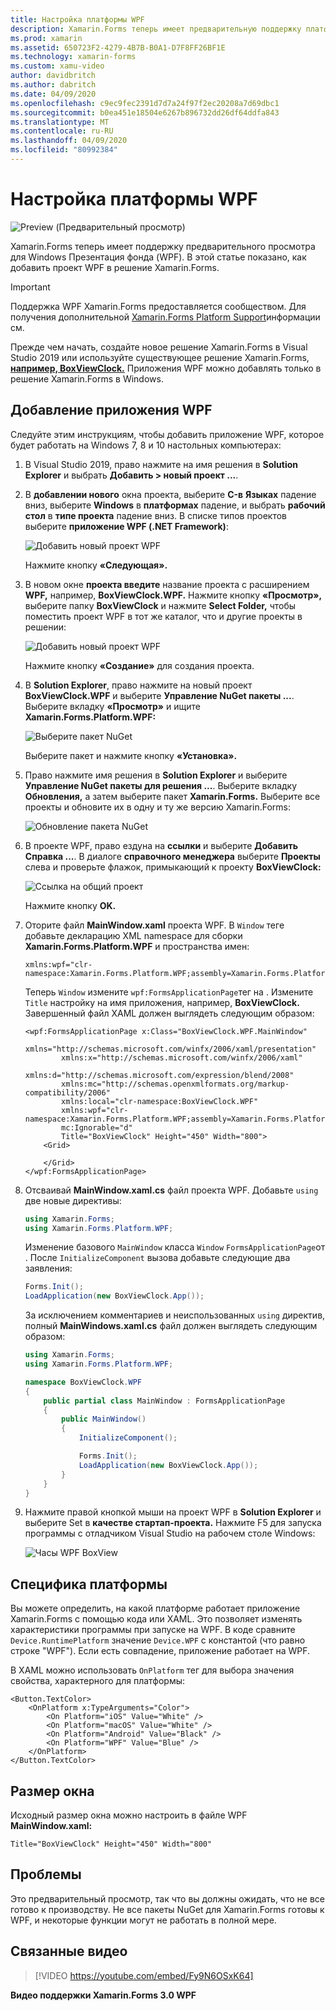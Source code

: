 ```yaml
---
title: Настройка платформы WPF
description: Xamarin.Forms теперь имеет предварительную поддержку платформы WPF
ms.prod: xamarin
ms.assetid: 650723F2-4279-4B7B-B0A1-D7F8FF26BF1E
ms.technology: xamarin-forms
ms.custom: xamu-video
author: davidbritch
ms.author: dabritch
ms.date: 04/09/2020
ms.openlocfilehash: c9ec9fec2391d7d7a24f97f2ec20208a7d69dbc1
ms.sourcegitcommit: b0ea451e18504e6267b896732dd26df64ddfa843
ms.translationtype: MT
ms.contentlocale: ru-RU
ms.lasthandoff: 04/09/2020
ms.locfileid: "80992384"
---
```

# <a name="wpf-platform-setup"></a>Настройка платформы WPF

![Preview (Предварительный просмотр)](~/media/shared/preview.png)

Xamarin.Forms теперь имеет поддержку предварительного просмотра для Windows Презентация фонда (WPF). В этой статье показано, как добавить проект WPF в решение Xamarin.Forms.

> [!IMPORTANT]
> Поддержка WPF Xamarin.Forms предоставляется сообществом. Для получения дополнительной [Xamarin.Forms Platform Support](https://github.com/xamarin/Xamarin.Forms/wiki/Platform-Support)информации см.

Прежде чем начать, создайте новое решение Xamarin.Forms в Visual Studio 2019 или используйте существующее решение Xamarin.Forms, [**например, BoxViewClock.**](https://docs.microsoft.com/samples/xamarin/xamarin-forms-samples/boxview-boxviewclock) Приложения WPF можно добавлять только в решение Xamarin.Forms в Windows.

## <a name="add-a-wpf-application"></a>Добавление приложения WPF

Следуйте этим инструкциям, чтобы добавить приложение WPF, которое будет работать на Windows 7, 8 и 10 настольных компьютерах:

1. В Visual Studio 2019, право нажмите на имя решения в **Solution Explorer** и выбрать **Добавить > новый проект ...**.

2. В **добавлении нового** окна проекта, выберите **C-в** **Языках** падение вниз, выберите **Windows** в **платформах** падение, и выбрать **рабочий стол** в **типе проекта** падение вниз. В списке типов проектов выберите **приложение WPF (.NET Framework)**:

    ![Добавить новый проект WPF](wpf-images/add-project.png "Добавить новый проект WPF")

    Нажмите кнопку **«Следующая».**

3. В новом окне **проекта введите** название проекта с расширением **WPF,** например, **BoxViewClock.WPF.** Нажмите кнопку **«Просмотр»,** выберите папку **BoxViewClock** и нажмите **Select Folder,** чтобы поместить проект WPF в тот же каталог, что и другие проекты в решении:

    ![Добавить новый проект WPF](wpf-images/configure-project.png "Добавить новый проект WPF")

    Нажмите кнопку **«Создание»** для создания проекта.

4. В **Solution Explorer**, право нажмите на новый проект **BoxViewClock.WPF** и выберите **Управление NuGet пакеты ...**. Выберите вкладку **«Просмотр»** и ищите **Xamarin.Forms.Platform.WPF:**

    ![Выберите пакет NuGet](wpf-images/select-nuget-package.png "Выберите пакет NuGet")

    Выберите пакет и нажмите кнопку **«Установка».**

5. Право нажмите имя решения в **Solution Explorer** и выберите **Управление NuGet пакеты для решения ...**. Выберите вкладку **Обновления,** а затем выберите пакет **Xamarin.Forms.** Выберите все проекты и обновите их в одну и ту же версию Xamarin.Forms:

    ![Обновление пакета NuGet](wpf-images/update-nuget-package.png "Обновление пакета NuGet")

6. В проекте WPF, право ездуна на **ссылки** и выберите **Добавить Справка ...**. В диалоге **справочного менеджера** выберите **Проекты** слева и проверьте флажок, примыкающий к проекту **BoxViewClock:**

    ![Ссылка на общий проект](wpf-images/reference-shared-project.png "Ссылка на общий проект")

    Нажмите кнопку **OK.**

7. Оторите файл **MainWindow.xaml** проекта WPF. В `Window` теге добавьте декларацию XML namespace для сборки **Xamarin.Forms.Platform.WPF** и пространства имен:

    ```xaml
    xmlns:wpf="clr-namespace:Xamarin.Forms.Platform.WPF;assembly=Xamarin.Forms.Platform.WPF"
    ```

    Теперь `Window` измените `wpf:FormsApplicationPage`тег на . Измените `Title` настройку на имя приложения, например, **BoxViewClock.** Завершенный файл XAML должен выглядеть следующим образом:

    ```xaml
    <wpf:FormsApplicationPage x:Class="BoxViewClock.WPF.MainWindow"
            xmlns="http://schemas.microsoft.com/winfx/2006/xaml/presentation"
            xmlns:x="http://schemas.microsoft.com/winfx/2006/xaml"
            xmlns:d="http://schemas.microsoft.com/expression/blend/2008"
            xmlns:mc="http://schemas.openxmlformats.org/markup-compatibility/2006"
            xmlns:local="clr-namespace:BoxViewClock.WPF"
            xmlns:wpf="clr-namespace:Xamarin.Forms.Platform.WPF;assembly=Xamarin.Forms.Platform.WPF"            
            mc:Ignorable="d"
            Title="BoxViewClock" Height="450" Width="800">
        <Grid>

        </Grid>
    </wpf:FormsApplicationPage>
    ```

8. Отсваивай **MainWindow.xaml.cs** файл проекта WPF. Добавьте `using` две новые директивы:

    ```csharp
    using Xamarin.Forms;
    using Xamarin.Forms.Platform.WPF;
    ```

    Изменение базового `MainWindow` класса `Window` `FormsApplicationPage`от . После `InitializeComponent` вызова добавьте следующие два заявления:

    ```csharp
    Forms.Init();
    LoadApplication(new BoxViewClock.App());
    ```

    За исключением комментариев и неиспользованных `using` директив, полный **MainWindows.xaml.cs** файл должен выглядеть следующим образом:

    ```csharp
    using Xamarin.Forms;
    using Xamarin.Forms.Platform.WPF;

    namespace BoxViewClock.WPF
    {
        public partial class MainWindow : FormsApplicationPage
        {
            public MainWindow()
            {
                InitializeComponent();

                Forms.Init();
                LoadApplication(new BoxViewClock.App());
            }
        }
    }
    ```

9. Нажмите правой кнопкой мыши на проект WPF в **Solution Explorer** и выберите Set в **качестве стартап-проекта.** Нажмите F5 для запуска программы с отладчиком Visual Studio на рабочем столе Windows:

    ![Часы WPF BoxView](wpf-images/wpf-boxviewclock.png "Часы WPF BoxView" )

## <a name="platform-specifics"></a>Специфика платформы

Вы можете определить, на какой платформе работает приложение Xamarin.Forms с помощью кода или XAML. Это позволяет изменять характеристики программы при запуске на WPF. В коде сравните `Device.RuntimePlatform` значение `Device.WPF` с константой (что равно строке "WPF"). Если есть совпадение, приложение работает на WPF.

В XAML можно использовать `OnPlatform` тег для выбора значения свойства, характерного для платформы:

```xaml
<Button.TextColor>
    <OnPlatform x:TypeArguments="Color">
        <On Platform="iOS" Value="White" />
        <On Platform="macOS" Value="White" />
        <On Platform="Android" Value="Black" />
        <On Platform="WPF" Value="Blue" />
    </OnPlatform>
</Button.TextColor>
```

## <a name="window-size"></a>Размер окна

Исходный размер окна можно настроить в файле WPF **MainWindow.xaml:**

```xaml
Title="BoxViewClock" Height="450" Width="800"
```

## <a name="issues"></a>Проблемы

Это предварительный просмотр, так что вы должны ожидать, что не все готово к производству. Не все пакеты NuGet для Xamarin.Forms готовы к WPF, и некоторые функции могут не работать в полной мере.

## <a name="related-video"></a>Связанные видео

> [!VIDEO https://youtube.com/embed/Fy9N6OSxK64]

**Видео поддержки Xamarin.Forms 3.0 WPF**
